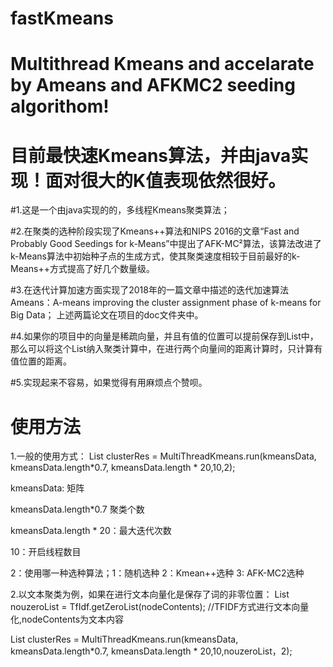 # fastKmeans
# Multithread Kmeans and accelarate by Ameans and AFKMC2 seeding algorithom!
# 目前最快速Kmeans算法，并由java实现！面对很大的K值表现依然很好。
#1.这是一个由java实现的的，多线程Kmeans聚类算法；

#2.在聚类的选种阶段实现了Kmeans++算法和NIPS 2016的文章“Fast and Probably Good Seedings for k-Means”中提出了AFK-MC²算法，该算法改进了k-Means算法中初始种子点的生成方式，使其聚类速度相较于目前最好的k-Means++方式提高了好几个数量级。

#3.在迭代计算加速方面实现了2018年的一篇文章中描述的迭代加速算法Ameans：A-means improving the cluster assignment phase of k-means for Big Data；
上述两篇论文在项目的doc文件夹中。

#4.如果你的项目中的向量是稀疏向量，并且有值的位置可以提前保存到List中，那么可以将这个List纳入聚类计算中，在进行两个向量间的距离计算时，只计算有值位置的距离。

#5.实现起来不容易，如果觉得有用麻烦点个赞呗。

# 使用方法
1.一般的使用方式： List<List> clusterRes = MultiThreadKmeans.run(kmeansData, kmeansData.length*0.7, kmeansData.length * 20,10,2);

kmeansData: 矩阵

kmeansData.length*0.7 聚类个数

kmeansData.length * 20：最大迭代次数

10：开启线程数目

2：使用哪一种选种算法；1：随机选种 2：Kmean++选种  3: AFK-MC2选种

 

2.以文本聚类为例，如果在进行文本向量化是保存了词的非零位置： List<List> nouzeroList = TfIdf.getZeroList(nodeContents); //TFIDF方式进行文本向量化,nodeContents为文本内容

List<List> clusterRes = MultiThreadKmeans.run(kmeansData, kmeansData.length*0.7, kmeansData.length * 20,10,nouzeroList，2);
